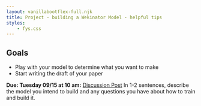 ```yaml
---
layout: vanillabootflex-full.njk
title: Project - building a Wekinator Model - helpful tips
styles:
	- fys.css
---
```


## Goals

- Play with your model to determine what you want to make
- Start writing the draft of your paper

**Due: Tuesday 09/15 at 10 am:** [Discussion Post](#) In 1-2 sentences, describe the model you intend to build and any questions you have about how to train and build it.